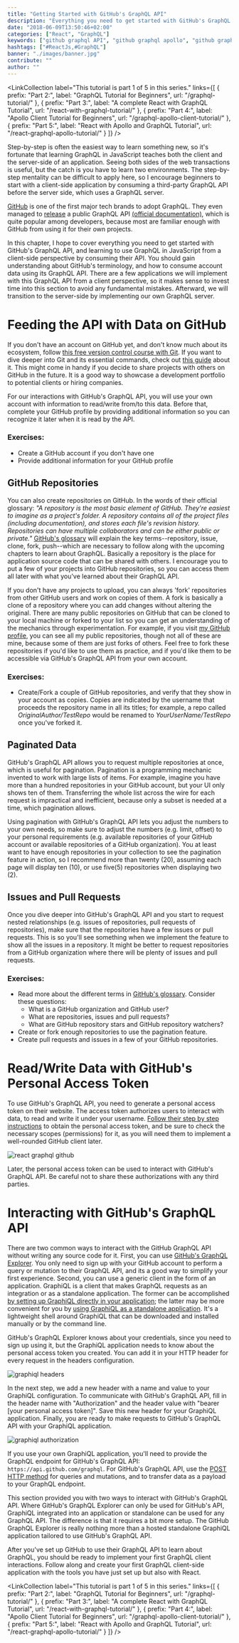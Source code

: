 ```yaml
---
title: "Getting Started with GitHub's GraphQL API"
description: "Everything you need to get started with GitHub's GraphQL API for learning GraphQL in JavaScript. This walkthrough demonstrates you how to set up your data on GitHub, how to create a personal access token, and how to consume their API without any source code with GraphiQL or GitHub's GraphQL Explorer ..."
date: "2018-06-09T13:50:46+02:00"
categories: ["React", "GraphQL"]
keywords: ["github graphql API", "github graphql apollo", "github graphql react"]
hashtags: ["#ReactJs,#GraphQL"]
banner: "./images/banner.jpg"
contribute: ""
author: ""
---
```


<Sponsorship />

<ReactGraphQLBook />

<LinkCollection
  label="This tutorial is part 1 of 5 in this series."
  links={[
    {
      prefix: "Part 2:",
      label: "GraphQL Tutorial for Beginners",
      url: "/graphql-tutorial/"
    },
    {
      prefix: "Part 3:",
      label: "A complete React with GraphQL Tutorial",
      url: "/react-with-graphql-tutorial/"
    },
    {
      prefix: "Part 4:",
      label: "Apollo Client Tutorial for Beginners",
      url: "/graphql-apollo-client-tutorial/"
    },
    {
      prefix: "Part 5:",
      label: "React with Apollo and GraphQL Tutorial",
      url: "/react-graphql-apollo-tutorial/"
    }
  ]}
/>

Step-by-step is often the easiest way to learn something new, so it's fortunate that learning GraphQL in JavaScript teaches both the client and the server-side of an application. Seeing both sides of the web transactions is useful, but the catch is you have to learn two environments. The step-by-step mentality can be difficult to apply here, so I encourage beginners to start with a client-side application by consuming a third-party GraphQL API before the server side, which uses a GraphQL server.

[GitHub](https://github.com) is one of the first major tech brands to adopt GraphQL. They even managed to [release](https://githubengineering.com/the-github-graphql-api) a public GraphQL API [(official documentation)](https://developer.github.com/v4), which is quite popular among developers, because most are familiar enough with GitHub from using it for their own projects.

In this chapter, I hope to cover everything you need to get started with GitHub's GraphQL API, and learning to use GraphQL in JavaScript from a client-side perspective by consuming their API. You should gain understanding about GitHub's terminology, and how to consume account data using its GraphQL API. There are a few applications we will implement with this GraphQL API from a client perspective, so it makes sense to invest time into this section to avoid any fundamental mistakes. Afterward, we will transition to the server-side by implementing our own GraphQL server.

# Feeding the API with Data on GitHub

If you don't have an account on GitHub yet, and don't know much about its ecosystem, follow [this free version control course with Git](https://www.git-tower.com/learn/git/ebook). If you want to dive deeper into Git and its essential commands, check out [this guide](/git-essential-commands/) about it. This might come in handy if you decide to share projects with others on GitHub in the future. It is a good way to showcase a development portfolio to potential clients or hiring companies.

For our interactions with GitHub's GraphQL API, you will use your own account with information to read/write from/to this data. Before that, complete your GitHub profile by providing additional information so you can recognize it later when it is read by the API.

### Exercises:

* Create a GitHub account if you don't have one
* Provide additional information for your GitHub profile

## GitHub Repositories

You can also create repositories on GitHub. In the words of their official glossary: *"A repository is the most basic element of GitHub. They're easiest to imagine as a project's folder. A repository contains all of the project files (including documentation), and stores each file's revision history. Repositories can have multiple collaborators and can be either public or private."* [GitHub's glossary](https://help.github.com/articles/github-glossary/) will explain the key terms--repository, issue, clone, fork, push--which are necessary to follow along with the upcoming chapters to learn about GraphQL. Basically a repository is the place for application source code that can be shared with others. I encourage you to put a few of your projects into GitHub repositories, so you can access them all later with what you've learned about their GraphQL API.

If you don't have any projects to upload, you can always 'fork' repositories from other GitHub users and work on copies of them. A fork is basically a clone of a repository where you can add changes without altering the original. There are many public repositories on GitHub that can be cloned to your local machine or forked to your list so you can get an understanding of the mechanics through experimentation. For example, if you visit [my GitHub profile](https://github.com/rwieruch), you can see all my public repositories, though not all of these are mine, because some of them are just forks of others. Feel free to fork these repositories if you'd like to use them as practice, and if you'd like them to be accessible via GitHub's GraphQL API from your own account.

### Exercises:

* Create/Fork a couple of GitHub repositories, and verify that they show in your account as copies. Copies are indicated by the username that proceeds the repository name in all its titles; for example, a repo called *OriginalAuthor/TestRepo* would be renamed to *YourUserName/TestRepo* once you've forked it.

## Paginated Data

GitHub's GraphQL API allows you to request multiple repositories at once, which is useful for pagination. Pagination is a programming mechanic invented to work with large lists of items. For example, imagine you have more than a hundred repositories in your GitHub account, but your UI only shows ten of them. Transferring the whole list across the wire for each request is impractical and inefficient, because only a subset is needed at a time, which pagination allows.

Using pagination with GitHub's GraphQL API lets you adjust the numbers to your own needs, so make sure to adjust the numbers (e.g. limit, offset) to your personal requirements (e.g. available repositories of your GitHub account or available repositories of a GitHub organization). You at least want to have enough repositories in your collection to see the pagination feature in action, so I recommend more than twenty (20), assuming each page will display ten (10), or use five(5) repositories when displaying two (2).

## Issues and Pull Requests

Once you dive deeper into GitHub's GraphQL API and you start to request nested relationships (e.g. issues of repositories, pull requests of repositories), make sure that the repositories have a few issues or pull requests. This is so you'll see something when we implement the feature to show all the issues in a repository. It might be better to request repositories from a GitHub organization where there will be plenty of issues and pull requests.

### Exercises:

* Read more about the different terms in [GitHub's glossary](https://help.github.com/articles/github-glossary/). Consider these questions:
  * What is a GitHub organization and GitHub user?
  * What are repositories, issues and pull requests?
  * What are GitHub repository stars and GitHub repository watchers?
* Create or fork enough repositories to use the pagination feature.
* Create pull requests and issues in a few of your GitHub repositories.

# Read/Write Data with GitHub's Personal Access Token

To use GitHub's GraphQL API, you need to generate a personal access token on their website. The access token authorizes users to interact with data, to read and write it under your username. [Follow their step by step instructions](https://help.github.com/articles/creating-a-personal-access-token-for-the-command-line) to obtain the personal access token, and be sure to check the necessary scopes (permissions) for it, as you will need them to implement a well-rounded GitHub client later.

![react graphql github](./images/github-personal-access-token.jpg)

Later, the personal access token can be used to interact with GitHub's GraphQL API. Be careful not to share these authorizations with any third parties.

# Interacting with GitHub's GraphQL API

There are two common ways to interact with the GitHub GraphQL API without writing any source code for it. First, you can use [GitHub's GraphQL Explorer](https://developer.github.com/v4/explorer/). You only need to sign up with your GitHub account to perform a query or mutation to their GraphQL API, and its a good way to simplify your first experience. Second, you can use a generic client in the form of an application. GraphiQL is a client that makes GraphQL requests as an integration or as a standalone application. The former can be accomplished [by setting up GraphiQL directly in your application](https://github.com/skevy/graphiql-app); the latter may be more convenient for you by [using GraphiQL as a standalone application](https://github.com/skevy/graphiql-app). It's a lightweight shell around GraphiQL that can be downloaded and installed manually or by the command line.

GitHub's GraphQL Explorer knows about your credentials, since you need to sign up using it, but the GraphiQL application needs to know about the personal access token you created. You can add it in your HTTP header for every request in the headers configuration.

![graphiql headers](./images/graphiql-headers.jpg)

In the next step, we add a new header with a name and value to your GraphiQL configuration. To communicate with GitHub's GraphQL API, fill in the header name with "Authorization" and the header value with "bearer [your personal access token]". Save this new header for your GraphiQL application. Finally, you are ready to make requests to GitHub's GraphQL API with your GraphiQL application.

![graphiql authorization](./images/graphiql-authorization.jpg)

If you use your own GraphiQL application, you'll need to provide the GraphQL endpoint for GitHub's GraphQL API: `https://api.github.com/graphql`. For GitHub's GraphQL API, use the [POST HTTP method](https://en.wikipedia.org/wiki/Hypertext_Transfer_Protocol#Request_methods) for queries and mutations, and to transfer data as a payload to your GraphQL endpoint.

This section provided you with two ways to interact with GitHub's GraphQL API. Where GitHub's GraphQL Explorer can only be used for GitHub's API, GraphiQL integrated into an application or standalone can be used for any GraphQL API. The difference is that it requires a bit more setup. The GitHub GraphQL Explorer is really nothing more than a hosted standalone GraphiQL application tailored to use GitHub's GraphQL API.

<Divider />

After you've set up GitHub to use their GraphQL API to learn about GraphQL, you should be ready to implement your first GraphQL client interactions. Follow along and create your first GraphQL client-side application with the tools you have just set up but also with React.

<LinkCollection
  label="This tutorial is part 1 of 5 in this series."
  links={[
    {
      prefix: "Part 2:",
      label: "GraphQL Tutorial for Beginners",
      url: "/graphql-tutorial/"
    },
    {
      prefix: "Part 3:",
      label: "A complete React with GraphQL Tutorial",
      url: "/react-with-graphql-tutorial/"
    },
    {
      prefix: "Part 4:",
      label: "Apollo Client Tutorial for Beginners",
      url: "/graphql-apollo-client-tutorial/"
    },
    {
      prefix: "Part 5:",
      label: "React with Apollo and GraphQL Tutorial",
      url: "/react-graphql-apollo-tutorial/"
    }
  ]}
/>
